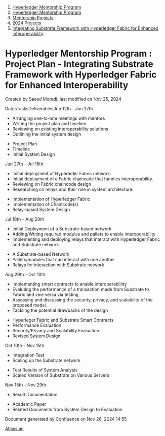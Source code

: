 1. [Hyperledger Mentorship Program](index.html)
2. [Hyperledger Mentorship Program](Hyperledger-Mentorship-Program_21954571.html)
3. [Mentorship Projects](Mentorship-Projects_21954604.html)
4. [2024 Projects](2024-Projects_21954934.html)
5. [Integrating Substrate Framework with Hyperledger Fabric for Enhanced Interoperability](Integrating-Substrate-Framework-with-Hyperledger-Fabric-for-Enhanced-Interoperability_21960806.html)

# Hyperledger Mentorship Program : Project Plan - Integrating Substrate Framework with Hyperledger Fabric for Enhanced Interoperability

Created by Saeed Moradi, last modified on Nov 25, 2024

DatesTasksDeliverablesJun 12th - Jun 27th

- Arranging one-to-one meetings with mentors
- Writing the project plan and timeline
- Reviewing on existing interoperability solutions
- Outlining the initial system design

<!--THE END-->

- Project Plan
- Timeline
- Initial System Design

Jun 27th - Jul 18th

- Initial deployment of Hyperleder Fabric network.
- Initial deployment of a Fabric chaincode that handles interoperability.
- Reviewing on Fabric chaincode design
- Researching on relays and their role in system architecture.

<!--THE END-->

- Implementation of Hyperledger Fabric
- Implementation of Chaincode(s)
- Relay-based System Design

Jul 18th - Aug 29th

- Initial Deployment of a Substrate-based network
- Adding/Writing required modules and pallets to enable interoperability
- Implementing and deploying relays that interact with Hyperledger Fabric and Substrate network.

<!--THE END-->

- A Substrate-based Network
- Pallets/modules that can interact with one another
- Relays for interaction with Substrate network

Aug 29th - Oct 10th

- Implementing smart contracts to enable interoperabilitty
- Evaluting the performance of a transaction made from Substrate to Fabric and vice versa via testing.
- Assessing and discussing the security, privacy, and scalability of the proposed model.
- Tackling the potential drawbacks of the design

<!--THE END-->

- Hyperleger Fabric and Substrate Smart Contracts
- Performance Evaluation
- Security/Privacy and Scalability Evaluation
- Revised System Design

Oct 10th - Nov 15th

- Integration Test
- Scaling up the Substrate network

<!--THE END-->

- Test Results of System Analysis
- Scaled Version of Substrate on Various Servers

Nov 15th - Nov 29th

- Result Documentation

<!--THE END-->

- Academic Paper
- Related Documents from System Design to Evaluation

Document generated by Confluence on Nov 26, 2024 14:55

[Atlassian](http://www.atlassian.com/)
